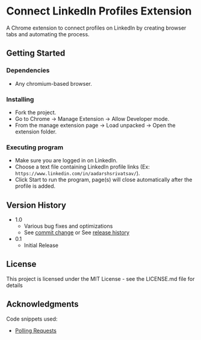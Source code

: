 # Connect LinkedIn Profiles Extension

A Chrome extension to connect profiles on LinkedIn by creating browser tabs and automating the process.

## Getting Started

### Dependencies

* Any chromium-based browser.

### Installing

* Fork the project.
* Go to Chrome -> Manage Extension -> Allow Developer mode.
* From the manage extension page -> Load unpacked -> Open the extension folder.

### Executing program

* Make sure you are logged in on LinkedIn.
* Choose a text file containing LinkedIn profile links (Ex: `https://www.linkedin.com/in/aadarshsrivatsav/`).
* Click Start to run the program, page(s) will close automatically after the profile is added.


## Version History

* 1.0
  * Various bug fixes and optimizations
  * See [commit change]() or See [release history]()
* 0.1
  * Initial Release


## License

This project is licensed under the MIT License - see the LICENSE.md file for details


## Acknowledgments

Code snippets used:

* [Polling Requests](https://dev.to/siddharthssb11/polling-requests-to-an-api-in-javascript-1g2d)
